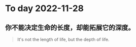 
# To day 2022-11-28


## 你不能决定生命的长度，却能拓展它的深度。
> It's not the length of life, but the depth of life.

    